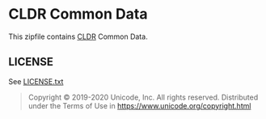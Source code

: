 # CLDR Common Data

This zipfile contains [CLDR](http://cldr.unicode.org) Common Data.

## LICENSE

See [LICENSE.txt](./LICENSE.txt)

>Copyright © 2019-2020 Unicode, Inc. All rights reserved.
>Distributed under the Terms of Use in https://www.unicode.org/copyright.html